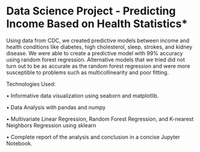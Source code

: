 # Data Science Project - Predicting Income Based on Health Statistics*

Using data from CDC, we created predictive models between income and health conditions like diabetes, high cholesterol, sleep, strokes, and kidney disease. We were able to create a predictive model with 99% accuracy using random forest regression. Alternative models that we tried did not turn out to be as accurate as the random forest regression and were more susceptible to problems such as multicollinearity and poor fitting.

Technologies Used:

• Informative data visualization using seaborn and matplotlib.

• Data Analysis with pandas and numpy

• Multivariate Linear Regression, Random Forest Regression, and K-nearest Neighbors Regression using sklearn

• Complete report of the analysis and conclusion in a concise Jupyter Notebook.


